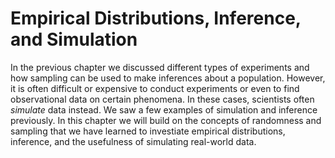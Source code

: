 # Empirical Distributions, Inference, and Simulation

In the previous chapter we discussed different types of experiments and how sampling can be used to make inferences about a population. However, it is often difficult or expensive to conduct experiments or even to find observational data on certain phenomena. In these cases, scientists often *simulate* data instead. We saw a few examples of simulation and inference previously. In this chapter we will build on the concepts of randomness and sampling that we have learned to investiate empirical distributions, inference, and the usefulness of simulating real-world data.
